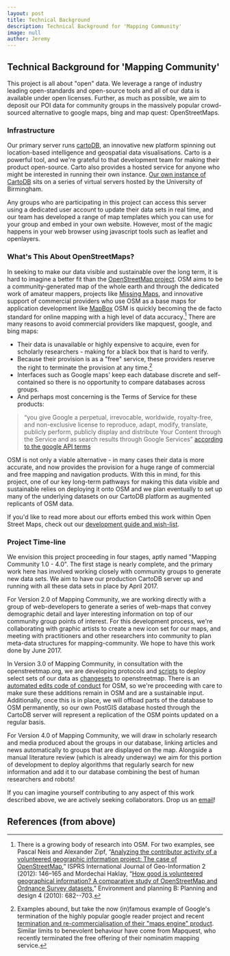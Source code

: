```yaml
---
layout: post
title: Technical Background
description: Technical Background for 'Mapping Community'
image: null
author: Jeremy
---
```


## Technical Background for 'Mapping Community'

This project is all about "open" data. We leverage a range of industry leading open-standards and open-source tools and all of our data is available under open licenses. Further, as much as possible, we aim to deposit our POI data for community groups in the massively popular crowd-sourced alternative to google maps, bing and map quest:  OpenStreetMaps.

### Infrastructure

Our primary server runs [cartoDB](https://github.com/CartoDB/cartodb), an innovative new platform spinning out location-based intelligence and geospatial data visualisations. Carto is a powerful tool, and we're grateful to that development team for making their product open-source. Carto also provides a hosted service for anyone who might be interested in running their own instance. [Our own instance of CartoDB](http://carto.mapping.community) sits on a series of virtual servers hosted by the University of Birmingham.

Any groups who are participating in this project can access this server using a dedicated user account to update their data sets in real time, and our team has developed a range of map templates which you can use for your group and embed in your own website. However, most of the magic happens in your web browser using javascript tools such as leaflet and openlayers. 

### What's This About OpenStreetMaps?

In seeking to make our data visible and sustainable over the long term, it is hard to imagine a better fit than the [OpenStreetMap project](http://www.openstreetmap.org/about). OSM aims to be a community-generated map of the whole earth and through the dedicated work of amateur mappers, projects like [Missing Maps](http://www.missingmaps.org/), and innovative support of commercial providers who use OSM as a base maps for application development like [MapBox](https://www.mapbox.com) OSM is quickly becoming the de facto standard for online mapping with a high level of data accuracy.[^171161631] There are many reasons to avoid commercial providers like mapquest, google, and bing maps: 

- Their data is unavailable or highly expensive to acquire, even for scholarly researchers - making for a black box that is hard to verify. 
- Because their provision is as a "free" service, these providers reserve the right to terminate the provision at any time.[^171161633] 
- Interfaces such as Google maps' keep each database discrete and self-contained so there is no opportunity to compare databases across groups.
- And perhaps most concerning is the Terms of Service for these products: 
> “you give Google a perpetual, irrevocable, worldwide, royalty-free, and non-exclusive license to reproduce, adapt, modify, translate, publicly perform, publicly display and distribute Your Content through the Service and as search results through Google Services” [according to the google API terms](https://developers.google.com/maps/terms?csw=1)

OSM is not only a viable alternative - in many cases their data is more accurate, and now provides the provision for a huge range of commercial and free mapping and navigation products. With this in mind, for this project, one of our key long-term pathways for making this data visible and sustainable relies on deploying it onto OSM and we plan eventually to set up many of the underlying datasets on our CartoDB platform as augmented replicants of OSM data.

If you'd like to read more about our efforts embed this work within Open Street Maps, check out our [development guide and wish-list](http://mapping.community/2017-01-01-osm-dev-guide.html).

### Project Time-line

We envision this project proceeding in four stages, aptly named "Mapping Community 1.0 - 4.0". The first stage is nearly complete, and the primary work here has involved working closely with community groups to generate new data sets. We aim to have our production CartoDB server up and running with all these data sets in place by April 2017.

For Version 2.0 of Mapping Community, we are working directly with a group of web-developers to generate a series of web-maps that convey demographic detail and layer interesting information on top of our community group points of interest. For this development process, we're collaborating with graphic artists to create a new icon set for our maps, and meeting with practitioners and other researchers into community to plan meta-data structures for mapping-community. We hope to have this work done by June 2017.

In Version 3.0 of Mapping Community, in consultation with the openstreetmap.org, we are developing protocols and [scripts]( http://wiki.openstreetmap.org/wiki/Osmsync) to deploy select sets of our data as [changesets](http://wiki.openstreetmap.org/wiki/Changeset) to openstreetmap. There is an [automated edits code of conduct](http://wiki.openstreetmap.org/wiki/Automated_Edits_code_of_conduct) for OSM, so we're proceeding with care to make sure these additions remain in OSM and are a sustainable input. Additionally, once this is in place, we will offload parts of the database to OSM permanently, so our own PostGIS database hosted through the CartoDB server will represent a replication of the OSM points updated on a regular basis.

For Version 4.0 of Mapping Community, we will draw in scholarly research and media produced about the groups in our database, linking articles and news automatically to groups that are displayed on the map. Alongside a manual literature review (which is already underway) we aim for this portion of development to deploy algorithms that regularly search for new information and add it to our database combining the best of human researchers and robots!

If you can imagine yourself contributing to any aspect of this work described above, we are actively seeking collaborators. Drop us an [email](mailto:j.kidwell@bham.ac.uk)!

## References (from above)

[^171161631]: There is a growing body of research into OSM. For two examples, see Pascal Neis and Alexander Zipf, “[Analyzing the contributor activity of a volunteered geographic information project: The case of OpenStreetMap](http://www.mdpi.com/2220-9964/1/2/146),” ISPRS International Journal of Geo-Information 2 (2012): 146–165 and Mordechai Haklay, “[How good is volunteered geographical information? A comparative study of OpenStreetMap and Ordnance Survey datasets](http://journals.sagepub.com/doi/abs/10.1068/b35097),” Environment and planning B: Planning and design 4 (2010): 682--703.

[^171161633]: Examples abound, but take the now (in)famous example of Google's termination of the highly popular google reader project and recent [termination and re-commercialisation of their "maps engine" product](https://mapsengine.google.com/about/index.html). Similar limits to benevolent behaviour have come from Mapquest, who recently terminated the free offering of their nominatim mapping service.